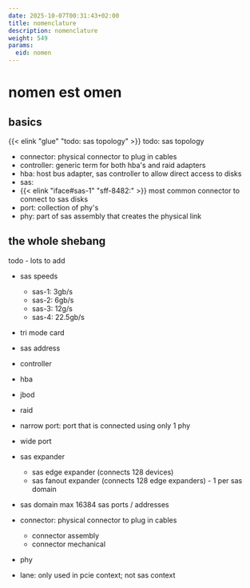 ```yaml
---
date: 2025-10-07T00:31:43+02:00
title: nomenclature
description: nomenclature
weight: 549
params:
  eid: nomen
---
```

# nomen est omen

## basics
{{< elink "glue" "todo: sas topology" >}} todo: sas topology

- connector: physical connector to plug in cables
- controller: generic term for both hba's and raid adapters
- hba: host bus adapter, sas controller to allow direct access to disks
- sas:
- {{< elink "iface#sas-1" "sff-8482:" >}} most common connector to connect to sas disks
- port: collection of phy's
- phy: part of sas assembly that creates the physical link

## the whole shebang
todo - lots to add

- sas speeds
  - sas-1: 3gb/s
  - sas-2: 6gb/s
  - sas-3: 12g/s
  - sas-4: 22.5gb/s
- tri mode card
- sas address

- controller
- hba
- jbod
- raid

- narrow port: port that is connected using only 1 phy
- wide port

- sas expander
  - sas edge expander (connects 128 devices)
  - sas fanout expander (connects 128 edge expanders) - 1 per sas domain
- sas domain max 16384 sas ports / addresses

- connector: physical connector to plug in cables
  - connector assembly
  - connector mechanical

- phy
- lane: only used in pcie context; not sas context

